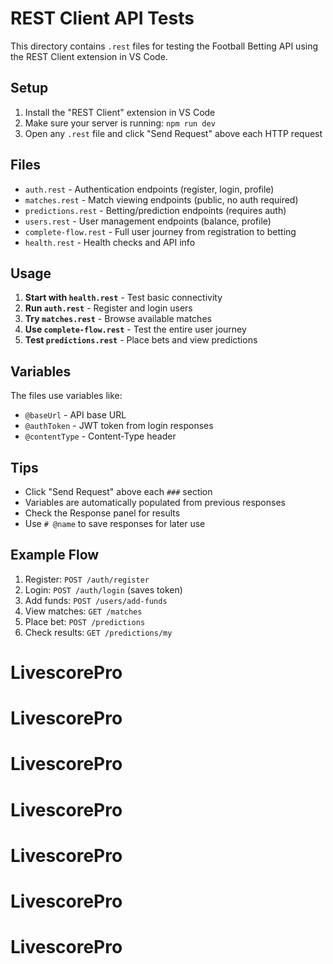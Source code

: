 # REST Client API Tests

This directory contains `.rest` files for testing the Football Betting API using the REST Client extension in VS Code.

## Setup

1. Install the "REST Client" extension in VS Code
2. Make sure your server is running: `npm run dev`
3. Open any `.rest` file and click "Send Request" above each HTTP request

## Files

- `auth.rest` - Authentication endpoints (register, login, profile)
- `matches.rest` - Match viewing endpoints (public, no auth required)
- `predictions.rest` - Betting/prediction endpoints (requires auth)
- `users.rest` - User management endpoints (balance, profile)
- `complete-flow.rest` - Full user journey from registration to betting
- `health.rest` - Health checks and API info

## Usage

1. **Start with `health.rest`** - Test basic connectivity
2. **Run `auth.rest`** - Register and login users
3. **Try `matches.rest`** - Browse available matches
4. **Use `complete-flow.rest`** - Test the entire user journey
5. **Test `predictions.rest`** - Place bets and view predictions

## Variables

The files use variables like:
- `@baseUrl` - API base URL
- `@authToken` - JWT token from login responses
- `@contentType` - Content-Type header

## Tips

- Click "Send Request" above each `###` section
- Variables are automatically populated from previous responses
- Check the Response panel for results
- Use `# @name` to save responses for later use

## Example Flow

1. Register: `POST /auth/register`
2. Login: `POST /auth/login` (saves token)
3. Add funds: `POST /users/add-funds`
4. View matches: `GET /matches`
5. Place bet: `POST /predictions`
6. Check results: `GET /predictions/my`
# LivescorePro
# LivescorePro
# LivescorePro
# LivescorePro
# LivescorePro
# LivescorePro
# LivescorePro
